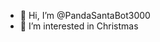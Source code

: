 - 👋 Hi, I’m @PandaSantaBot3000
- 👀 I’m interested in Christmas

<!---
PandaSantaBot3000/PandaSantaBot3000 is a ✨ special ✨ repository because its `README.md` (this file) appears on your GitHub profile.
You can click the Preview link to take a look at your changes.
--->
